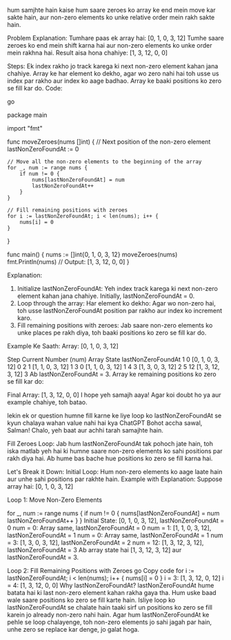 hum samjhte hain kaise hum saare zeroes ko array ke end mein move kar sakte hain, aur non-zero elements ko unke relative order mein rakh sakte hain.

Problem Explanation:
Tumhare paas ek array hai: [0, 1, 0, 3, 12]
Tumhe saare zeroes ko end mein shift karna hai aur non-zero elements ko unke order mein rakhna hai.
Result aisa hona chahiye: [1, 3, 12, 0, 0]

Steps:
Ek index rakho jo track karega ki next non-zero element kahan jana chahiye.
Array ke har element ko dekho, agar wo zero nahi hai toh usse us index par rakho aur index ko aage badhao.
Array ke baaki positions ko zero se fill kar do.
Code:

go

package main

import "fmt"

func moveZeroes(nums []int) {
// Next position of the non-zero element
lastNonZeroFoundAt := 0

    // Move all the non-zero elements to the beginning of the array
    for _, num := range nums {
        if num != 0 {
            nums[lastNonZeroFoundAt] = num
            lastNonZeroFoundAt++
        }
    }

    // Fill remaining positions with zeroes
    for i := lastNonZeroFoundAt; i < len(nums); i++ {
        nums[i] = 0
    }

}

func main() {
nums := []int{0, 1, 0, 3, 12}
moveZeroes(nums)
fmt.Println(nums) // Output: [1, 3, 12, 0, 0]
}

Explanation:

1. Initialize lastNonZeroFoundAt:
   Yeh index track karega ki next non-zero element kahan jana chahiye.
   Initially, lastNonZeroFoundAt = 0.
2. Loop through the array:
   Har element ko dekho:
   Agar wo non-zero hai, toh usse lastNonZeroFoundAt position par rakho aur index ko increment karo.
3. Fill remaining positions with zeroes:
   Jab saare non-zero elements ko unke places pe rakh diya, toh baaki positions ko zero se fill kar do.

Example Ke Saath:
Array: [0, 1, 0, 3, 12]

Step Current Number (num) Array State lastNonZeroFoundAt
1 0 [0, 1, 0, 3, 12] 0
2 1 [1, 1, 0, 3, 12] 1
3 0 [1, 1, 0, 3, 12] 1
4 3 [1, 3, 0, 3, 12] 2
5 12 [1, 3, 12, 3, 12] 3
Ab lastNonZeroFoundAt = 3. Array ke remaining positions ko zero se fill kar do:

Final Array: [1, 3, 12, 0, 0]
I hope yeh samajh aaya! Agar koi doubt ho ya aur example chahiye, toh batao.

lekin ek or question humne fill karne ke liye loop ko lastNonZeroFoundAt se kyun chalaya wahan value nahi hai kya
ChatGPT
Bohot accha sawal, Salman! Chalo, yeh baat aur achhi tarah samajhte hain.

Fill Zeroes Loop:
Jab hum lastNonZeroFoundAt tak pohoch jate hain, toh iska matlab yeh hai ki humne saare non-zero elements ko sahi positions par rakh diya hai. Ab hume bas bache hue positions ko zero se fill karna hai.

Let's Break it Down:
Initial Loop:
Hum non-zero elements ko aage laate hain aur unhe sahi positions par rakhte hain.
Example with Explanation:
Suppose array hai: [0, 1, 0, 3, 12]

Loop 1: Move Non-Zero Elements

for \_, num := range nums {
if num != 0 {
nums[lastNonZeroFoundAt] = num
lastNonZeroFoundAt++
}
}
Initial State: [0, 1, 0, 3, 12], lastNonZeroFoundAt = 0
num = 0: Array same, lastNonZeroFoundAt = 0
num = 1: [1, 1, 0, 3, 12], lastNonZeroFoundAt = 1
num = 0: Array same, lastNonZeroFoundAt = 1
num = 3: [1, 3, 0, 3, 12], lastNonZeroFoundAt = 2
num = 12: [1, 3, 12, 3, 12], lastNonZeroFoundAt = 3
Ab array state hai [1, 3, 12, 3, 12] aur lastNonZeroFoundAt = 3.

Loop 2: Fill Remaining Positions with Zeroes
go
Copy code
for i := lastNonZeroFoundAt; i < len(nums); i++ {
nums[i] = 0
}
i = 3: [1, 3, 12, 0, 12]
i = 4: [1, 3, 12, 0, 0]
Why lastNonZeroFoundAt?
lastNonZeroFoundAt hume batata hai ki last non-zero element kahan rakha gaya tha.
Hum uske baad wale saare positions ko zero se fill karte hain.
Isliye loop ko lastNonZeroFoundAt se chalate hain taaki sirf un positions ko zero se fill karein jo already non-zero nahi hain.
Agar hum lastNonZeroFoundAt ke pehle se loop chalayenge, toh non-zero elements jo sahi jagah par hain, unhe zero se replace kar denge, jo galat hoga.
